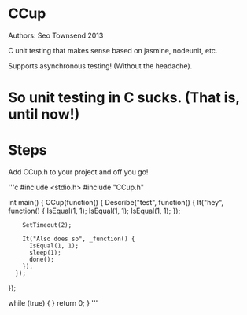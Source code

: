 CCup
====

Authors: Seo Townsend 2013

C unit testing that makes sense based on jasmine, nodeunit, etc.

Supports asynchronous testing!  (Without the headache).

So unit testing in C sucks.  (That is, until now!)
====

Steps
==

Add CCup.h to your project and off you go!

'''c
#include <stdio.h>
#include "CCup.h"

int main() {
  CCup(function() {
      Describe("test", function() {
        It("hey", function() {
          IsEqual(1, 1);
          IsEqual(1, 1);
          IsEqual(1, 1);
        });

        SetTimeout(2);

        It("Also does so", _function() {
          IsEqual(1, 1);
          sleep(1);
          done();
        });
      });
  });

  while (true) {
  }
  return 0;
}
'''

